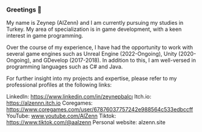 ### Greetings 👋

My name is Zeynep (AlZenn) and I am currently pursuing my studies in Turkey. My area of specialization is in game development, with a keen interest in game programming.

Over the course of my experience, I have had the opportunity to work with several game engines such as Unreal Engine (2022-Ongoing), Unity (2020-Ongoing), and GDevelop (2017-2018). In addition to this, I am well-versed in programming languages such as C# and Java.

For further insight into my projects and expertise, please refer to my professional profiles at the following links:

LinkedIn: https://www.linkedin.com/in/zeynepbalcı
Itch.io: https://alzennn.itch.io
Coregames: https://www.coregames.com/user/67876037757242e988564c533edbccff
YouTube: www.youtube.com/AlZenn
Tiktok: https://www.tiktok.com/@aalzenn
Personal website: alzenn.site

